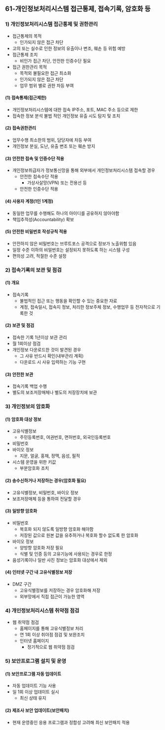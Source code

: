 ## 61-개인정보처리시스템 접근통제, 접속기록, 암호화 등
### 1) 개인정보처리시스템 접근통제 및 권한관리
- 접근통제의 목적
    - 인가되지 않은 접근 차단
- 고의 또는 실수로 인한 정보의 유출이나 변조, 훼손 등 위험 예방
- 접근통제 조치
    - 비인가 접근 차단, 안전한 인증수단 필요
- 접근 권한관리 목적
    - 목적외 불필요한 접근 최소화
    - 인가되지 않은 접근 차단
    - 업무 범위 별로 권한 차등 부여
#### (1) 접속통제(접근제한)
- 개인정보처리시스템에 대한 접속 IP주소, 포트, MAC 주소 등으로 제한
- 접속한 정보 분석 불법 적인 개인정보 유출 시도 탐지 및 조치
#### (2) 접속권한관리
- 업무수행 최소한의 범위, 담당자에 차등 부여
- 개인정보 분실, 도난, 유출 변조 또는 훼손 방지
#### (3) 안전한 접속 및 인증수단 적용
- 개인정보취급자가 정보통신망을 통해 외부에서 개인정보처리시스템 접속할 경우 
    - 안전한 접속수단 적용
        - 가상사살망(VPN) 또는 전용선 등 
    - 안전한 인증수단 적용
#### (4) 사용자 계정(1인 1계정)
- 동일한 업무를 수행해도 하나의 아이디를 공유하지 않아야함
- 책임추적성(Accountability) 확보
#### (5) 안전한 비밀번호 작성규칙 적용
- 안전하지 않은 비밀번호는 브루트포스 공격으로 정보가 노출위험 있음
- 일정 수준 이하의 비밀번호는 설정되지 못하도록 하는 시스템 구성
- 편의성 고려, 적절한 수준 설정
### 2) 접속기록의 보관 및 점검
#### (1) 개요
- 접속기록
    - 불법적인 접근 또는 행동을 확인할 수 있는 중요한 자료
    - 계정, 접속일시, 접속지 정보, 처리한 정보주체 정보, 수행업무 등 전자적으로 기록한 것
#### (2) 보관 및 점검
- 접속한 기록 1년이상 보관 관리
- 월 1회이상 점검
- 개인정보 다운로드한 것이 발견된 경우
    - 그 사유 반드시 확인(내부관리 계획)
    - 다운로드 시 사유 입력하는 기능 구현
#### (3) 안전한 보관 
- 접속기록 백업 수행
- 별도의 보조저장매체나 별도의 저장장치에 보관
### 3) 개인정보의 암호화
#### (1) 암호화 대상 정보
- 고유식별정보
    - 주민등록번호, 여권번호, 면허번호, 외국인등록번호
- 비밀번호
- 바이오 정보
    - 지문, 얼굴, 홍채, 정맥, 음성, 필적
- 시스템 운영을 위한 키값
    - 부분암호화 조치
#### (2) 송수신하거나 저장하는 경우(암호화 필요)
- 고유식별정보, 비밀번호, 바이오 정보
- 보조저장매체 등을 통하여 전달할 경우 
#### (3) 일방향 암호화
- 비밀번호
    - 복호화 되지 않도록 일방향 암호화 해야함
    - 저장된 값으로 원본 값을 유추하거나 복호화 할수 없도록 한 암호화
- 바이오 정보
    - 양방향 암호화 저장 필요
    - 식별 및 인증 등의 고유기능에 사용되는 경우로 한정
- 음성기록이나 일반 사진 정보는 암호화 대상에서 제외
#### (4) 인터넷 구간 내 고유식별정보 저장
- DMZ 구간
    - 고유식별정보를 저장하는 경우 암호화해 저장
    - 외부망에서 직접 접근이 가능한 영역
### 4) 개인정보처리시스템 취약점 점검
- 웹 취약점 점검
    - 홈페이지를 통해 고유식별정보 처리
    - 연 1회 이상 취야점 점검 및 보완조치
    - 인터넷 홈페이지
        - 정기적으로 웹 취약점 점검
### 5) 보안프로그램 설치 및 운영
#### (1) 보안프로그램 자동 업데이트
- 자동 업데이트 기능 사용
- 일 1회 이상 업데이트 실시
    - 최신 상태 유지
#### (2) 제조사 보안 업데이트(보안패치)
- 현재 운영중인 응용 프로그램과 정합성 고려해 최신 보안패치 적용
